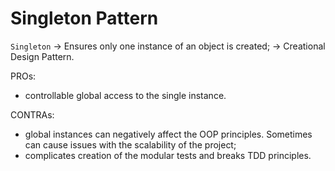 #  Singleton Pattern

`Singleton` 
-> Ensures only one instance of an object is created;
-> Creational Design Pattern.

PROs:
- controllable global access to the single instance.

CONTRAs:
- global instances can negatively affect the OOP principles. Sometimes can cause issues with the scalability of the project;
- complicates creation of the modular tests and breaks TDD principles.
